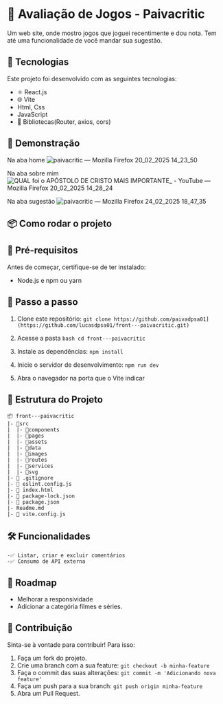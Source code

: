 # 📌 Avaliação de Jogos - Paivacritic

Um web site, onde mostro jogos que joguei recentimente e dou nota. Tem até uma funcionalidade de você mandar sua sugestão.

## 🚀 Tecnologias
Este projeto foi desenvolvido com as seguintes tecnologias:
- ⚛️ React.js
- 🌐 Vite
- Html, Css
- JavaScript
- 🔗 Bibliotecas(Router, axios, cors)

## 📸 Demonstração

Na aba home
![paivacritic — Mozilla Firefox 20_02_2025 14_23_50](https://github.com/user-attachments/assets/ff3a3f80-9948-4897-984b-7a391bd5e3aa)

Na aba sobre mim
![QUAL foi o APÓSTOLO DE CRISTO MAIS IMPORTANTE_ - YouTube — Mozilla Firefox 20_02_2025 14_28_24](https://github.com/user-attachments/assets/39013fb5-dbbf-4a12-9879-427895086a3c)

Na aba sugestão
![paivacritic — Mozilla Firefox 24_02_2025 18_47_35](https://github.com/user-attachments/assets/ae9ab825-9623-40ea-867c-5fb824a1a475)


## 📦 Como rodar o projeto

## 🔧 Pré-requisitos
Antes de começar, certifique-se de ter instalado:
- Node.js e npm ou yarn

## 🔨 Passo a passo
1) Clone este repositório:
```git clone https://github.com/paivadpsa01](https://github.com/lucasdpsa01/front---paivacritic.git) ```

2) Acesse a pasta
```bash cd front---paivacritic```

3) Instale as dependências:
```npm install```

5) Inicie o servidor de desenvolvimento:
```npm run dev```

6) Abra o navegador na porta que o Vite indicar

## 📁 Estrutura do Projeto

```
📦 front---paivacritic
|- 📂src
|  |- 📂components
|  |- 📂pages
|  |- 📂assets
|  |- 📂data
|  |- 📂images
|  |- 📂routes
|  |- 📂services
|  |- 📂svg
|- 📜 .gitignore
|- 📜 eslint.config.js
|- 📜 index.html
|- 📜 package-lock.json
|- 📜 package.json
|- Readme.md
|- 📜 vite.config.js
```

## 🛠 Funcionalidades
    -✅ Listar, criar e excluir comentários
    -✅ Consumo de API externa

## 📌 Roadmap
  - Melhorar a responsividade
  - Adicionar a categória filmes e séries.

## 🤝 Contribuição

Sinta-se à vontade para contribuir! Para isso:
1. Faça um fork do projeto.
2. Crie uma branch com a sua feature: ```git checkout -b minha-feature```
3. Faça o commit das suas alterações: ``` git commit -m 'Adicionando nova feature' ```
4. Faça um push para a sua branch: ``` git push origin minha-feature ```
5. Abra um Pull Request.
